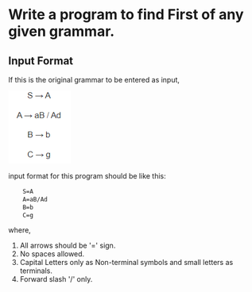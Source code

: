 # Write a program to find First of any given grammar.

## Input Format

<p>If this is the original grammar to be entered as input, </p>

![Input Grammar](./inputgrammar.png "Input Grammar")

input format for this program should be like this: 

```
    S=A
    A=aB/Ad
    B=b
    C=g
```

where,

1. All arrows should be '=' sign.
2. No spaces allowed.
3. Capital Letters only as Non-terminal symbols and small letters as terminals.
4. Forward slash '/' only.

